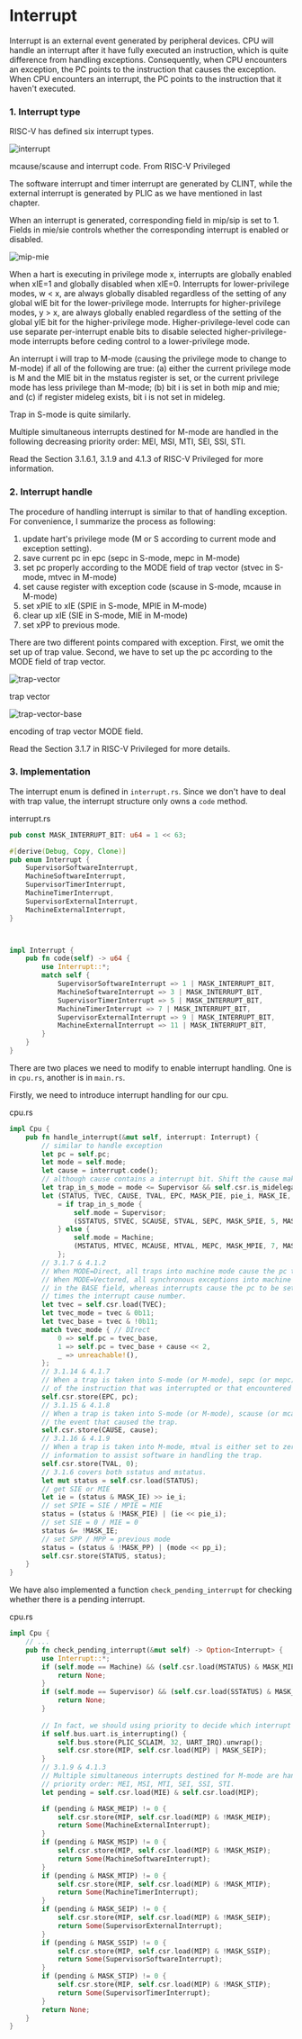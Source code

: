# Interrupt

Interrupt is an external event generated by peripheral devices. CPU will handle an interrupt after it have fully executed an instruction, which is quite difference from handling exceptions. Consequently, when CPU encounters an exception, the PC points to the instruction that causes the exception. When CPU encounters an interrupt, the PC points to the instruction that it haven't executed.

### 1. Interrupt type

RISC-V has defined six interrupt types. 

![interrupt](./images/interrupt.png)

<p class="comment">mcause/scause and interrupt code. From RISC-V Privileged<p>

The software interrupt and timer interrupt are generated by CLINT, while the external interrupt is generated by PLIC as we have mentioned in last chapter.

When an interrupt is generated, corresponding field in mip/sip is set to 1. Fields in mie/sie controls whether the corresponding interrupt is enabled or disabled.

![mip-mie](./images/mip-mie.png)

When a hart is executing in privilege mode x, interrupts are globally enabled when xIE=1 and globally disabled when xIE=0. Interrupts for lower-privilege modes, w < x, are always globally disabled regardless of the setting of any global wIE bit for the lower-privilege mode. Interrupts for higher-privilege modes, y > x, are always globally enabled regardless of the setting of the global yIE bit for the higher-privilege mode. Higher-privilege-level code can use separate per-interrupt enable bits to disable selected higher-privilege-mode interrupts before ceding control to a lower-privilege mode.

An interrupt i will trap to M-mode (causing the privilege mode to change to M-mode) if all of the following are true: (a) either the current privilege mode is M and the MIE bit in the mstatus register is set, or the current privilege mode has less privilege than M-mode; (b) bit i is set in both mip and mie; and (c) if register mideleg exists, bit i is not set in mideleg.

Trap in S-mode is quite similarly.

Multiple simultaneous interrupts destined for M-mode are handled in the following decreasing priority order: MEI, MSI, MTI, SEI, SSI, STI.

Read the Section 3.1.6.1, 3.1.9 and 4.1.3 of RISC-V Privileged for more information.

### 2. Interrupt handle

The procedure of handling interrupt is similar to that of handling exception. For convenience, I summarize the process as following:

1. update hart's privilege mode (M or S according to current mode and exception setting).
2. save current pc in epc (sepc in S-mode, mepc in M-mode)
3. set pc properly according to the MODE field of trap vector (stvec in S-mode, mtvec in M-mode)
4. set cause register with exception code (scause in S-mode, mcause in M-mode)
5. set xPIE to xIE (SPIE in S-mode, MPIE in M-mode)
6. clear up xIE (SIE in S-mode, MIE in M-mode)
7. set xPP to previous mode.

There are two different points compared with exception. First, we omit the set up of trap value. Second, we have to set up the pc according to the MODE field of trap vector.

![trap-vector](./images/trap-vector.png)

<p class=comment>trap vector</p>

![trap-vector-base](./images/trap-vector-base.png)

<p class=comment>encoding of trap vector MODE field.</p>

Read the Section 3.1.7 in RISC-V Privileged for more details.

### 3. Implementation

The interrupt enum is defined in `interrupt.rs`. Since we don't have to deal with trap value, the interrupt structure only owns a `code` method.

<p class="filename">interrupt.rs</p>

```rs
pub const MASK_INTERRUPT_BIT: u64 = 1 << 63;

#[derive(Debug, Copy, Clone)]
pub enum Interrupt {
    SupervisorSoftwareInterrupt,
    MachineSoftwareInterrupt,
    SupervisorTimerInterrupt,
    MachineTimerInterrupt,
    SupervisorExternalInterrupt,
    MachineExternalInterrupt,
}



impl Interrupt {
    pub fn code(self) -> u64 {
        use Interrupt::*;
        match self {
            SupervisorSoftwareInterrupt => 1 | MASK_INTERRUPT_BIT,
            MachineSoftwareInterrupt => 3 | MASK_INTERRUPT_BIT,
            SupervisorTimerInterrupt => 5 | MASK_INTERRUPT_BIT,
            MachineTimerInterrupt => 7 | MASK_INTERRUPT_BIT,
            SupervisorExternalInterrupt => 9 | MASK_INTERRUPT_BIT,
            MachineExternalInterrupt => 11 | MASK_INTERRUPT_BIT,
        }
    }
}
```

There are two places we need to modify to enable interrupt handling. One is in `cpu.rs`, another is in `main.rs`.

Firstly, we need to introduce interrupt handling for our cpu.

<p class="filename">cpu.rs</p>

```rs
impl Cpu {
    pub fn handle_interrupt(&mut self, interrupt: Interrupt) {
        // similar to handle exception
        let pc = self.pc; 
        let mode = self.mode;
        let cause = interrupt.code();
        // although cause contains a interrupt bit. Shift the cause make it out.
        let trap_in_s_mode = mode <= Supervisor && self.csr.is_midelegated(cause);
        let (STATUS, TVEC, CAUSE, TVAL, EPC, MASK_PIE, pie_i, MASK_IE, ie_i, MASK_PP, pp_i) 
            = if trap_in_s_mode {
                self.mode = Supervisor;
                (SSTATUS, STVEC, SCAUSE, STVAL, SEPC, MASK_SPIE, 5, MASK_SIE, 1, MASK_SPP, 8)
            } else {
                self.mode = Machine;
                (MSTATUS, MTVEC, MCAUSE, MTVAL, MEPC, MASK_MPIE, 7, MASK_MIE, 3, MASK_MPP, 11)
            };
        // 3.1.7 & 4.1.2
        // When MODE=Direct, all traps into machine mode cause the pc to be set to the address in the BASE field. 
        // When MODE=Vectored, all synchronous exceptions into machine mode cause the pc to be set to the address 
        // in the BASE field, whereas interrupts cause the pc to be set to the address in the BASE field plus four 
        // times the interrupt cause number. 
        let tvec = self.csr.load(TVEC);
        let tvec_mode = tvec & 0b11;
        let tvec_base = tvec & !0b11;
        match tvec_mode { // DIrect
            0 => self.pc = tvec_base,
            1 => self.pc = tvec_base + cause << 2,
            _ => unreachable!(),
        };
        // 3.1.14 & 4.1.7
        // When a trap is taken into S-mode (or M-mode), sepc (or mepc) is written with the virtual address 
        // of the instruction that was interrupted or that encountered the exception.
        self.csr.store(EPC, pc);
        // 3.1.15 & 4.1.8
        // When a trap is taken into S-mode (or M-mode), scause (or mcause) is written with a code indicating 
        // the event that caused the trap.
        self.csr.store(CAUSE, cause);
        // 3.1.16 & 4.1.9
        // When a trap is taken into M-mode, mtval is either set to zero or written with exception-specific 
        // information to assist software in handling the trap. 
        self.csr.store(TVAL, 0);
        // 3.1.6 covers both sstatus and mstatus.
        let mut status = self.csr.load(STATUS);
        // get SIE or MIE
        let ie = (status & MASK_IE) >> ie_i;
        // set SPIE = SIE / MPIE = MIE
        status = (status & !MASK_PIE) | (ie << pie_i);
        // set SIE = 0 / MIE = 0
        status &= !MASK_IE; 
        // set SPP / MPP = previous mode
        status = (status & !MASK_PP) | (mode << pp_i);
        self.csr.store(STATUS, status);
    }
}
```

We have also implemented a function `check_pending_interrupt` for checking whether there is a pending interrupt. 

<p class="filename">cpu.rs</p>

```rs
impl Cpu {
    // ...
    pub fn check_pending_interrupt(&mut self) -> Option<Interrupt> {
        use Interrupt::*;
        if (self.mode == Machine) && (self.csr.load(MSTATUS) & MASK_MIE) == 0 {
            return None;
        }
        if (self.mode == Supervisor) && (self.csr.load(SSTATUS) & MASK_SIE) == 0 {
            return None;
        }
        
        // In fact, we should using priority to decide which interrupt should be handled first.
        if self.bus.uart.is_interrupting() {
            self.bus.store(PLIC_SCLAIM, 32, UART_IRQ).unwrap();
            self.csr.store(MIP, self.csr.load(MIP) | MASK_SEIP); 
        } 
        // 3.1.9 & 4.1.3
        // Multiple simultaneous interrupts destined for M-mode are handled in the following decreasing
        // priority order: MEI, MSI, MTI, SEI, SSI, STI.
        let pending = self.csr.load(MIE) & self.csr.load(MIP);

        if (pending & MASK_MEIP) != 0 {
            self.csr.store(MIP, self.csr.load(MIP) & !MASK_MEIP);
            return Some(MachineExternalInterrupt);
        }
        if (pending & MASK_MSIP) != 0 {
            self.csr.store(MIP, self.csr.load(MIP) & !MASK_MSIP);
            return Some(MachineSoftwareInterrupt);
        }
        if (pending & MASK_MTIP) != 0 {
            self.csr.store(MIP, self.csr.load(MIP) & !MASK_MTIP);
            return Some(MachineTimerInterrupt);
        }
        if (pending & MASK_SEIP) != 0 {
            self.csr.store(MIP, self.csr.load(MIP) & !MASK_SEIP);
            return Some(SupervisorExternalInterrupt);
        }
        if (pending & MASK_SSIP) != 0 {
            self.csr.store(MIP, self.csr.load(MIP) & !MASK_SSIP);
            return Some(SupervisorSoftwareInterrupt);
        }
        if (pending & MASK_STIP) != 0 {
            self.csr.store(MIP, self.csr.load(MIP) & !MASK_STIP);
            return Some(SupervisorTimerInterrupt);
        }
        return None;
    }
}
```